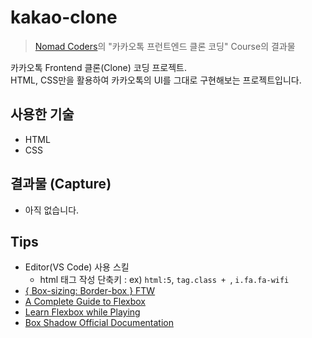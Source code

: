# kakao-clone
> [Nomad Coders](https://academy.nomadcoders.co/)의 "카카오톡 프런트엔드 클론 코딩" Course의 결과물

카카오톡 Frontend 클론(Clone) 코딩 프로젝트.  
HTML, CSS만을 활용하여 카카오톡의 UI를 그대로 구현해보는 프로젝트입니다.

## 사용한 기술

- HTML
- CSS

## 결과물 (Capture)

- 아직 없습니다.

## Tips

- Editor(VS Code) 사용 스킬
    - html 태그 작성 단축키 : ex) `html:5`, `tag.class + `, `i.fa.fa-wifi`
- [{ Box-sizing: Border-box } FTW](https://www.paulirish.com/2012/box-sizing-border-box-ftw/)
- [A Complete Guide to Flexbox](https://css-tricks.com/snippets/css/a-guide-to-flexbox/)
- [Learn Flexbox while Playing](http://flexboxfroggy.com/#ko)
- [Box Shadow Official Documentation](https://developer.mozilla.org/en-US/docs/Web/CSS/box-shadow)